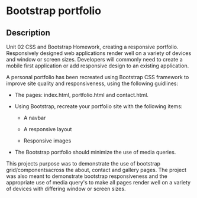# Bootstrap portfolio

## Description 

Unit 02 CSS and Bootstrap Homework, creating a responsive portfolio. Responsively designed web applications render well on a variety of devices and window or screen sizes. Developers will commonly need to create
a mobile first application or add responsive design to an existing application.

A personal portfolio has been recreated using Bootstrap CSS framework to improve site quality and responsiveness, using the following guidlines:

* The pages: index.html, portfolio.html and contact.html.

* Using Bootstrap, recreate your portfolio site with the following items:

    * A navbar

    * A responsive layout

    * Responsive images


* The Bootstrap portfolio should minimize the use of media queries.

This projects purpose was to demonstrate the use of bootstrap grid/componentsacross the about, contact and gallery pages. The project was also meant to demonstrate bootstrap responsiveness and the appropriate use of
media query's to make all pages render well on a variety of devices with differing window or screen sizes.
